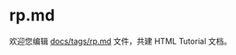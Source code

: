 rp.md
===

欢迎您编辑 <a target="__blank" href="https://github.com/jaywcjlove/html-tutorial/blob/main/docs/tags/rp.md">docs/tags/rp.md</a> 文件，共建 HTML Tutorial 文档。
